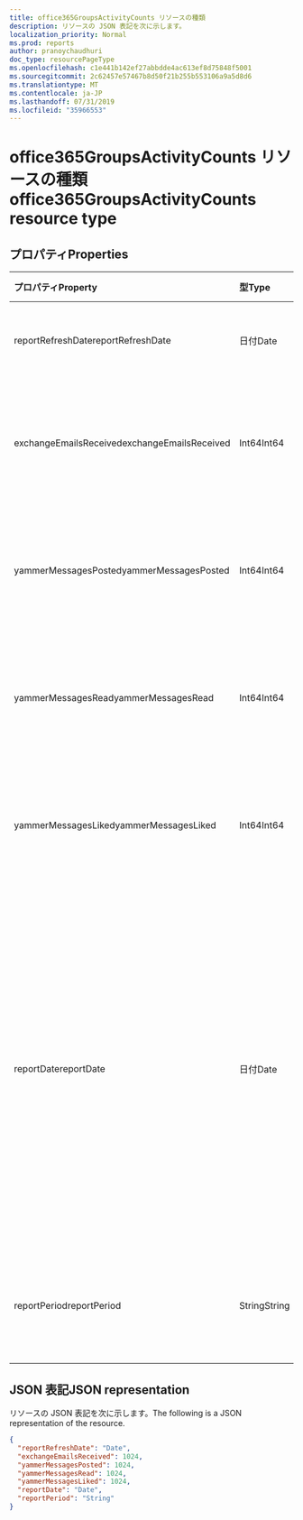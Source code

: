 ```yaml
---
title: office365GroupsActivityCounts リソースの種類
description: リソースの JSON 表記を次に示します。
localization_priority: Normal
ms.prod: reports
author: pranoychaudhuri
doc_type: resourcePageType
ms.openlocfilehash: c1e441b142ef27abbdde4ac613ef8d75848f5001
ms.sourcegitcommit: 2c62457e57467b8d50f21b255b553106a9a5d8d6
ms.translationtype: MT
ms.contentlocale: ja-JP
ms.lasthandoff: 07/31/2019
ms.locfileid: "35966553"
---
```

# <a name="office365groupsactivitycounts-resource-type"></a><span data-ttu-id="267aa-103">office365GroupsActivityCounts リソースの種類</span><span class="sxs-lookup"><span data-stu-id="267aa-103">office365GroupsActivityCounts resource type</span></span>

## <a name="properties"></a><span data-ttu-id="267aa-104">プロパティ</span><span class="sxs-lookup"><span data-stu-id="267aa-104">Properties</span></span>

| <span data-ttu-id="267aa-105">プロパティ</span><span class="sxs-lookup"><span data-stu-id="267aa-105">Property</span></span>               | <span data-ttu-id="267aa-106">型</span><span class="sxs-lookup"><span data-stu-id="267aa-106">Type</span></span>   | <span data-ttu-id="267aa-107">説明</span><span class="sxs-lookup"><span data-stu-id="267aa-107">Description</span></span>                              |
| :--------------------- | :----- | ---------------------------------------- |
| <span data-ttu-id="267aa-108">reportRefreshDate</span><span class="sxs-lookup"><span data-stu-id="267aa-108">reportRefreshDate</span></span>      | <span data-ttu-id="267aa-109">日付</span><span class="sxs-lookup"><span data-stu-id="267aa-109">Date</span></span>   | <span data-ttu-id="267aa-110">コンテンツの最新の日付。</span><span class="sxs-lookup"><span data-stu-id="267aa-110">The latest date of the content.</span></span>          |
| <span data-ttu-id="267aa-111">exchangeEmailsReceived</span><span class="sxs-lookup"><span data-stu-id="267aa-111">exchangeEmailsReceived</span></span> | <span data-ttu-id="267aa-112">Int64</span><span class="sxs-lookup"><span data-stu-id="267aa-112">Int64</span></span>  | <span data-ttu-id="267aa-113">グループメールボックスで受信したメールの数。</span><span class="sxs-lookup"><span data-stu-id="267aa-113">The number of emails received by Group mailboxes.</span></span> |
| <span data-ttu-id="267aa-114">yammerMessagesPosted</span><span class="sxs-lookup"><span data-stu-id="267aa-114">yammerMessagesPosted</span></span>   | <span data-ttu-id="267aa-115">Int64</span><span class="sxs-lookup"><span data-stu-id="267aa-115">Int64</span></span>  | <span data-ttu-id="267aa-116">Yammer グループに投稿されたメッセージの数。</span><span class="sxs-lookup"><span data-stu-id="267aa-116">The number of messages posted to Yammer groups.</span></span> |
| <span data-ttu-id="267aa-117">yammerMessagesRead</span><span class="sxs-lookup"><span data-stu-id="267aa-117">yammerMessagesRead</span></span>     | <span data-ttu-id="267aa-118">Int64</span><span class="sxs-lookup"><span data-stu-id="267aa-118">Int64</span></span>  | <span data-ttu-id="267aa-119">Yammer グループで読み取られたメッセージの数。</span><span class="sxs-lookup"><span data-stu-id="267aa-119">The number of messages read in Yammer groups.</span></span> |
| <span data-ttu-id="267aa-120">yammerMessagesLiked</span><span class="sxs-lookup"><span data-stu-id="267aa-120">yammerMessagesLiked</span></span>    | <span data-ttu-id="267aa-121">Int64</span><span class="sxs-lookup"><span data-stu-id="267aa-121">Int64</span></span>  | <span data-ttu-id="267aa-122">Yammer グループに賛同されたメッセージの数。</span><span class="sxs-lookup"><span data-stu-id="267aa-122">The number of messages liked in Yammer groups.</span></span> |
| <span data-ttu-id="267aa-123">reportDate</span><span class="sxs-lookup"><span data-stu-id="267aa-123">reportDate</span></span>             | <span data-ttu-id="267aa-124">日付</span><span class="sxs-lookup"><span data-stu-id="267aa-124">Date</span></span>   | <span data-ttu-id="267aa-125">グループメールボックスに送信されたメールの数またはメッセージ数が Yammer グループで投稿、読み取り、または賛同された日付</span><span class="sxs-lookup"><span data-stu-id="267aa-125">The date on which a number of emails were sent to a group mailbox or a number of messages were posted, read, or liked in a Yammer group</span></span> |
| <span data-ttu-id="267aa-126">reportPeriod</span><span class="sxs-lookup"><span data-stu-id="267aa-126">reportPeriod</span></span>           | <span data-ttu-id="267aa-127">String</span><span class="sxs-lookup"><span data-stu-id="267aa-127">String</span></span> | <span data-ttu-id="267aa-128">レポートの対象となる日数を指定します。</span><span class="sxs-lookup"><span data-stu-id="267aa-128">The number of days the report covers.</span></span>    |

## <a name="json-representation"></a><span data-ttu-id="267aa-129">JSON 表記</span><span class="sxs-lookup"><span data-stu-id="267aa-129">JSON representation</span></span>

<span data-ttu-id="267aa-130">リソースの JSON 表記を次に示します。</span><span class="sxs-lookup"><span data-stu-id="267aa-130">The following is a JSON representation of the resource.</span></span>

<!-- {
  "blockType": "resource",
  "@odata.type": "microsoft.graph.office365GroupsActivityCounts"
} -->

```json
{
  "reportRefreshDate": "Date", 
  "exchangeEmailsReceived": 1024, 
  "yammerMessagesPosted": 1024, 
  "yammerMessagesRead": 1024, 
  "yammerMessagesLiked": 1024, 
  "reportDate": "Date", 
  "reportPeriod": "String"
}
```
